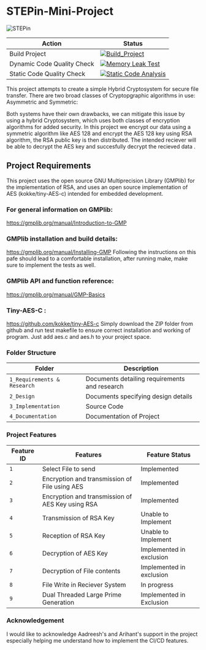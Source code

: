 # STEPin-Mini-Project
![STEPin](https://user-images.githubusercontent.com/71325016/126390610-84b74fb3-c6d7-48cb-9597-5e16bc9d7ddc.JPG)

|Action| Status|
|------|--------|
|Build Project|[![Build_Project](https://github.com/average1129/STEPin-Mini-Project-/actions/workflows/Build_Project.yml/badge.svg)](https://github.com/average1129/STEPin-Mini-Project-/actions/workflows/Build_Project.yml)|
|Dynamic Code Quality Check|[![Memory Leak Test](https://github.com/average1129/STEPin-Mini-Project-/actions/workflows/Memory%20Leak%20Test.yml/badge.svg)](https://github.com/average1129/STEPin-Mini-Project-/actions/workflows/Memory%20Leak%20Test.yml)|
|Static Code Quality Check|[![Static Code Analysis](https://github.com/average1129/STEPin-Mini-Project-/actions/workflows/CppCheck.yml/badge.svg)](https://github.com/average1129/STEPin-Mini-Project-/actions/workflows/CppCheck.yml)|



This project attempts to create a simple Hybrid Cryptosystem for secure file transfer. There are two broad classes of Cryptopgraphic algorithms in use: Asymmetric and Symmetric:

Both systems have their own drawbacks, we can mitigate this issue  by using a hybrid Cryptosystem, which uses both classes of encryption algorithms for added security. In this project we encrypt our data using a symmetric algorithm like AES 128 and encrypt the AES 128 key using RSA algorithm, the  RSA public key is then distributed. The intended reciever will be able to decrypt the AES key and succesfully decrypt the recieved data . 

## Project Requirements 

This project  uses the open source GNU Multiprecision Library (GMPlib) for the implementation of RSA, and uses an open source implementation of AES (kokke/tiny-AES-c) intended for embedded development. 

### For general information on GMPlib:
https://gmplib.org/manual/Introduction-to-GMP

### GMPlib installation and build details: 
https://gmplib.org/manual/Installing-GMP
Following the instructions on this pafe should lead to a comfortable installation, after running make, make sure to implement the tests as well. 

### GMPlib API and function reference:
https://gmplib.org/manual/GMP-Basics

### Tiny-AES-C : 
https://github.com/kokke/tiny-AES-c
Simply download the ZIP folder from github and  run test makefile to ensure correct installation and working of program. Just add aes.c and aes.h to your project space. 


### Folder Structure 
| Folder         | Description |
|----------------|-------------|
|`1_Requirements & Research`  |Documents detailing requirements and research|
|`2_Design`        |Documents specifying design details|
|`3_Implementation`|Source Code|
|`4_Documentation`| Documentation of Project|


### Project Features

| Feature ID       | Features | Feature Status|
|----------------|-------------|--------------|
|`1` |Select File to send | Implemented|
|`2`|Encryption and transmission of File using AES |Implemented |
|`3`|Encryption and transmission of AES Key using RSA | Implemented|
|`4`|Transmission of RSA Key|Unable to Implement |
|`5`| Reception of RSA Key  |Unable to Implement|
|`6`|Decryption of AES Key |Implemented in exclusion|
|`7`|Decryption of File contents |Implemented in exclusion|
|`8`|File Write in Reciever System|In progress|
|`9`|Dual Threaded Large Prime Generation |Implemented in Exclusion|

### Acknowledgement

I would like to acknowledge Aadreesh's and Arihant's support in the project especially helping me understand how to implement the CI/CD features.   

